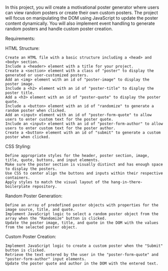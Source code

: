 In this project, you will create a motivational poster generator where users can view random posters or create their own custom posters. The project will focus on manipulating the DOM using JavaScript to update the poster content dynamically. You will also implement event handling to generate random posters and handle custom poster creation.

Requirements:

HTML Structure:

    Create an HTML file with a basic structure including a <head> and <body> section.
    Include a <header> element with a title for your project.
    Create a <section> element with a class of "poster" to display the generated or user-customized posters.
    Add an <img> element with an id of "poster-image" to display the poster image.
    Include a <h2> element with an id of "poster-title" to display the poster title.
    Add a <h3> element with an id of "poster-quote" to display the poster quote.
    Include a <button> element with an id of "randomize" to generate a random poster when clicked.
    Add an <input> element with an id of "poster-form-quote" to allow users to enter custom text for the poster quote.
    Include an <input> element with an id of "poster-form-author" to allow users to enter custom text for the poster author.
    Create a <button> element with an id of "submit" to generate a custom poster when clicked.

CSS Styling:

    Define appropriate styles for the header, poster section, image, title, quote, buttons, and input elements.
    Make sure the poster section is visually distinct and has enough space to display the posters.
    Use CSS to center align the buttons and inputs within their respective containers.
    Apply styles to match the visual layout of the hang-in-there-boilerplate repository.

Random Poster Generation:

    Define an array of predefined poster objects with properties for the image source, title, and quote.
    Implement JavaScript logic to select a random poster object from the array when the "Randomize" button is clicked.
    Update the poster image, title, and quote in the DOM with the values from the selected poster object.

Custom Poster Creation:

    Implement JavaScript logic to create a custom poster when the "Submit" button is clicked.
    Retrieve the text entered by the user in the "poster-form-quote" and "poster-form-author" input elements.
    Update the poster quote and author in the DOM with the entered text.